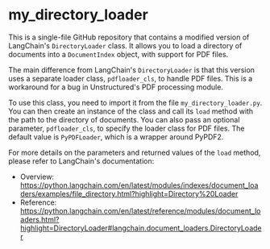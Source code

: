 # my_directory_loader

This is a single-file GitHub repository that contains a modified version of LangChain's `DirectoryLoader` class. It allows you to load a directory of documents into a `DocumentIndex` object, with support for PDF files.

The main difference from LangChain's `DirectoryLoader` is that this version uses a separate loader class, `pdfloader_cls`, to handle PDF files. This is a workaround for a bug in Unstructured's PDF processing module.

To use this class, you need to import it from the file `my_directory_loader.py`. You can then create an instance of the class and call its `load` method with the path to the directory of documents. You can also pass an optional parameter, `pdfloader_cls`, to specify the loader class for PDF files. The default value is `PyPDFLoader`, which is a wrapper around PyPDF2.

For more details on the parameters and returned values of the `load` method, please refer to LangChain's documentation:

- Overview: https://python.langchain.com/en/latest/modules/indexes/document_loaders/examples/file_directory.html?highlight=Directory%20Loader
- Reference: https://python.langchain.com/en/latest/reference/modules/document_loaders.html?highlight=DirectoryLoader#langchain.document_loaders.DirectoryLoader
